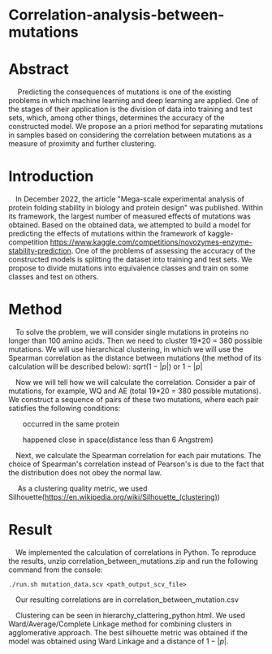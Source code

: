 # Correlation-analysis-between-mutations
# Abstract 
&emsp; Predicting the consequences of mutations is one of the existing problems in which machine learning and deep learning are applied. One of the stages of their application is the division of data into training and test sets, which, among other things, determines the accuracy of the constructed model. We propose an a priori method for separating mutations in samples based on considering the correlation between mutations as a measure of proximity and further clustering. 

# Introduction 

&emsp;In December 2022, the article "Mega-scale experimental analysis of protein folding stability in biology and protein design" was published. Within its framework, the largest number of measured effects of mutations was obtained. Based on the obtained data, we attempted to build a model for predicting the effects of mutations within the framework of kaggle-competition https://www.kaggle.com/competitions/novozymes-enzyme-stability-prediction. One of the problems of assessing the accuracy of the constructed models is splitting the dataset into training and test sets. We propose to divide mutations into equivalence classes and train on some classes and test on others. 
# Method 

&emsp;To solve the problem, we will consider single mutations in proteins no longer than 100 amino acids. Then we need to cluster 19*20 = 380 possible mutations. We will use hierarchical clustering, in which we will use the Spearman correlation as the distance between mutations (the method of its calculation will be described below): $sqrt(1-|p|)$ or $1 - |p|$ 

&emsp;Now we will tell how we will calculate the correlation. Consider a pair of mutations, for example, WQ and AE (total 19*20 = 380 possible mutations). We construct a sequence of pairs of these two mutations, where each pair satisfies the following conditions: 

&emsp;&emsp;occurred in the same protein 

&emsp;&emsp;happened close in space(distance less than 6 Angstrem) 


&emsp;Next, we calculate the Spearman correlation for each pair mutations. The choice of Spearman's correlation instead of Pearson's is due to the fact that the distribution does not obey the normal law.

&emsp; As a clustering quality metric, we used Silhouette(https://en.wikipedia.org/wiki/Silhouette_(clustering))
# Result

&emsp;We implemented the calculation of correlations in Python. To reproduce the results, unzip correlation_between_mutations.zip and run the following command from the console:

```console
./run.sh mutation_data.scv <path_output_scv_file> 
```
&emsp;Our resulting correlations are in correlation_between_mutation.csv 

&emsp;Clustering can be seen in hierarchy_clattering_python.html. We used Ward/Average/Complete Linkage method for combining clusters in agglomerative approach. The best silhouette metric was obtained if the model was obtained using Ward Linkage and a distance of $1 - |p|$.



